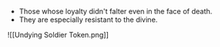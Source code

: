 - Those whose loyalty didn't falter even in the face of death.
- They are especially resistant to the divine.


![[Undying Soldier Token.png]]